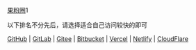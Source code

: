  [果粉圈](https://g0f.cn)1


以下排名不分先后，请选择适合自己访问较快的即可

[GitHub](https://github.g0f.cn) | [GitLab](https://gitlab.g0f.cn) | [Gitee](https://g0f.gitee.io) | [Bitbucket](https://g0f.bitbucket.io) | [Vercel](https://vercel.g0f.cn) | [Netlify](https://netlify.g0f.cn) | [CloudFlare](https://cloudflare.g0f.cn)

